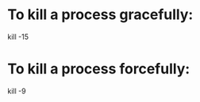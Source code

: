 To kill a process gracefully:
=============================

kill -15

To kill a process forcefully:
=============================

kill -9
